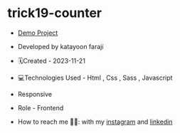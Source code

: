 # trick19-counter
- [Demo Project](https://katayoon-faraji-web.github.io/trick19-counter/)

- Developed by katayoon faraji

- 🗓️Created - 2023-11-21

- 💻Technologies Used - Html , Css , Sass , Javascript

- Responsive
  
- Role - Frontend

- How to reach me 👩🏻: with my [instagram](https://instagram.com/katayoon_faraji_web) and [linkedin](https://www.linkedin.com/in/katayoon-faraji-web-3b722b207r)
